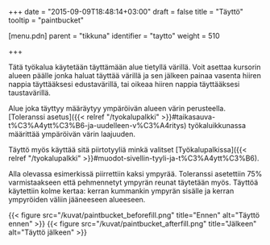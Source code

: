 +++
date = "2015-09-09T18:48:14+03:00"
draft = false
title = "Täyttö"
tooltip = "paintbucket"

[menu.pdn]
    parent = "tikkuna"
    identifier = "taytto"
    weight = 510

+++

Tätä työkalua käytetään täyttämään alue tietyllä värillä. Voit asettaa kursorin alueen päälle jonka haluat täyttää värillä ja sen
jälkeen painaa vasenta hiiren nappia täyttääksesi edustavärillä, tai oikeaa hiiren nappia täyttääksesi taustavärillä.

Alue joka täyttyy määräytyy ympäröivän alueen värin perusteella.
[Toleranssi asetus]({{< relref "/tyokalupalkki" >}}#taikasauva-t%C3%A4ytt%C3%B6-ja-uudelleen-v%C3%A4ritys) työkaluikkunassa
määrittää ympäröivän värin laajuuden.

Täyttö myös käyttää sitä piirtotyyliä minkä valitset [Työkalupalkissa]({{< relref "/tyokalupalkki" >}}#muodot-sivellin-tyyli-ja-t%C3%A4ytt%C3%B6).

Alla olevassa esimerkissä piirrettiin kaksi ympyrää. Toleranssi asetettiin 75% varmistaakseen että pehmennetyt ympyrän reunat
täytetään myös. Täyttöä käytettiin kolme kertaa: kerran kummankin ympyrän sisälle ja kerran ympyröiden väliin jääneeseen
alueeseen.

<div class="d-flex flex-wrap justify-content-center">
    {{< figure src="/kuvat/paintbucket_beforefill.png" title="Ennen"  alt="Täyttö ennen" >}}
    {{< figure src="/kuvat/paintbucket_afterfill.png" title="Jälkeen" alt="Täyttö jälkeen" >}}
</div>
